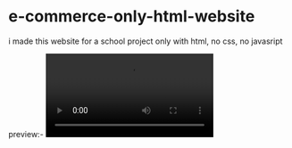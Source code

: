 # e-commerce-only-html-website
i made this website for a school project only with html, no css, no javasript

preview:- 
![video](https://cdn.discordapp.com/attachments/983739306508156958/1075634540699201626/Untitled.mp4)

